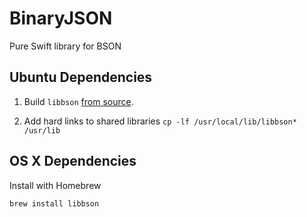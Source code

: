 # BinaryJSON
Pure Swift library for BSON

## Ubuntu Dependencies

1. Build ```libbson``` [from source](https://github.com/mongodb/libbson).

2. Add hard links to shared libraries
```cp -lf /usr/local/lib/libbson* /usr/lib```


## OS X Dependencies

Install with Homebrew

```brew install libbson```